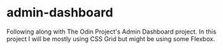 # admin-dashboard

Following along with The Odin Project's Admin Dashboard project. In this project I will be mostly using CSS Grid but might be using some Flexbox.
